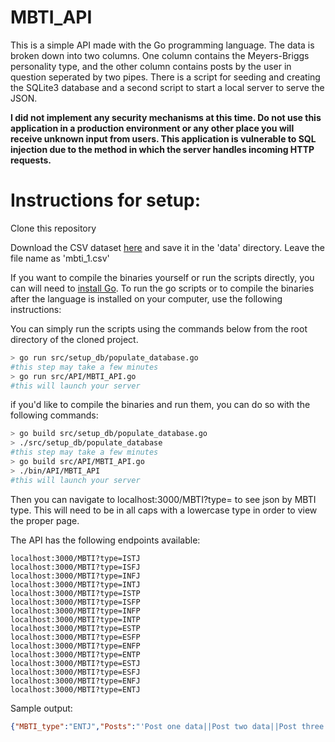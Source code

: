 # MBTI_API

This is a simple API made with the Go programming language. The data is broken down into two columns.  One column contains the Meyers-Briggs personality type, and the other column contains posts by the user in question seperated by two pipes. There is a script for seeding and creating the SQLite3 database and a second script to start a local server to serve the JSON.

**I did not implement any security mechanisms at this time.  Do not use this application in a production environment or any other place you will receive unknown input from users.  This application is vulnerable to SQL injection due to the method in which the server handles incoming HTTP requests.**

# Instructions for setup:

Clone this repository

Download the CSV dataset [here](https://www.kaggle.com/datasnaek/mbti-type/data) and save it in the 'data' directory.  Leave the file name as 'mbti_1.csv'

If you want to compile the binaries yourself or run the scripts directly, you can will need to [install Go](https://golang.org/doc/install).  To run the go scripts or to compile the binaries after the language is installed on your computer, use the following instructions:

You can simply run the scripts using the commands below from the root directory of the cloned project.
```bash
> go run src/setup_db/populate_database.go
#this step may take a few minutes
> go run src/API/MBTI_API.go
#this will launch your server
```

if you'd like to compile the binaries and run them, you can do so with the following commands:

```bash
> go build src/setup_db/populate_database.go
> ./src/setup_db/populate_database
#this step may take a few minutes
> go build src/API/MBTI_API.go
> ./bin/API/MBTI_API
#this will launch your server
```

Then you can navigate to localhost:3000/MBTI?type=<MBTI Type> to see json by MBTI type.
This will need to be in all caps with a lowercase type in order to view the proper page.

The API has the following endpoints available:
```
localhost:3000/MBTI?type=ISTJ
localhost:3000/MBTI?type=ISFJ
localhost:3000/MBTI?type=INFJ
localhost:3000/MBTI?type=INTJ
localhost:3000/MBTI?type=ISTP
localhost:3000/MBTI?type=ISFP
localhost:3000/MBTI?type=INFP
localhost:3000/MBTI?type=INTP
localhost:3000/MBTI?type=ESTP
localhost:3000/MBTI?type=ESFP
localhost:3000/MBTI?type=ENFP
localhost:3000/MBTI?type=ENTP
localhost:3000/MBTI?type=ESTJ
localhost:3000/MBTI?type=ESFJ
localhost:3000/MBTI?type=ENFJ
localhost:3000/MBTI?type=ENTJ
```

Sample output:

```json
{"MBTI_type":"ENTJ","Posts":"'Post one data||Post two data||Post three data'"}
```
